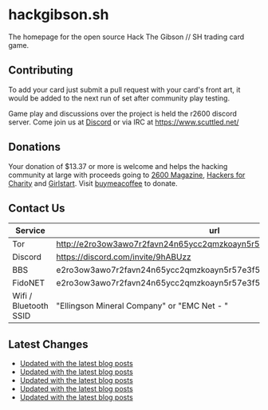 # hackgibson.sh
The homepage for the open source Hack The Gibson // SH trading card game.


## Contributing

To add your card just submit a pull request with your card's front art, it would be added to the next run of set after community play testing.

Game play and discussions over the project is held the r2600 discord server. Come join us at [Discord](https://discord.com/invite/9hABUzz) or via IRC at https://www.scuttled.net/


## Donations

Your donation of $13.37 or more is welcome and helps the hacking community at large with proceeds going to [2600 Magazine](https://2600.com/), [Hackers for Charity](https://hackersforcharity.org) and [Girlstart](https://girlstart.org).  Visit [buymeacoffee](https://www.buymeacoffee.com/hackgibson.sh) to donate.


## Contact Us

Service | url
-|-
Tor | http://e2ro3ow3awo7r2favn24n65ycc2qmzkoayn5r57e3f56nvjwdcgg32ad.onion
Discord | https://discord.com/invite/9hABUzz
BBS | e2ro3ow3awo7r2favn24n65ycc2qmzkoayn5r57e3f56nvjwdcgg32ad.onion:23
FidoNET | e2ro3ow3awo7r2favn24n65ycc2qmzkoayn5r57e3f56nvjwdcgg32ad.onion:24554
Wifi / Bluetooth SSID | "Ellingson Mineral Company" or "EMC Net - <fidonet address>"

## Latest Changes
<!-- BLOG-POST-LIST:START -->
- [Updated with the latest blog posts](https://github.com/DFW2600/hackgibson.sh/commit/354a14c7bda636f3006c8a37266c616a25bdc81c)
- [Updated with the latest blog posts](https://github.com/DFW2600/hackgibson.sh/commit/f6dfb6b44d859a0acde2898eb7a2b916b3919889)
- [Updated with the latest blog posts](https://github.com/DFW2600/hackgibson.sh/commit/ed369205ff94de838bd3dc224541307e917967c2)
- [Updated with the latest blog posts](https://github.com/DFW2600/hackgibson.sh/commit/9e1bc25265a286f18bdd0b0c414ef70a391b3d2e)
- [Updated with the latest blog posts](https://github.com/DFW2600/hackgibson.sh/commit/9a79c05a6307dad60fea327cb12ecda6599202d5)
<!-- BLOG-POST-LIST:END -->
